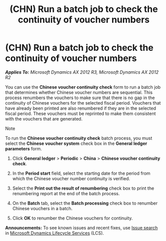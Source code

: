 ﻿---
title: (CHN) Run a batch job to check the continuity of voucher numbers
TOCTitle: (CHN) Run a batch job to check the continuity of voucher numbers
ms:assetid: 965d45f1-b80b-4cd5-9681-3dd5cd8ff013
ms:mtpsurl: https://technet.microsoft.com/en-us/library/JJ664081(v=AX.60)
ms:contentKeyID: 49384665
ms.date: 04/18/2014
mtps_version: v=AX.60
---

# (CHN) Run a batch job to check the continuity of voucher numbers 


_**Applies To:** Microsoft Dynamics AX 2012 R3, Microsoft Dynamics AX 2012 R2_

You can use the **Chinese voucher continuity check** form to run a batch job that determines whether Chinese voucher numbers are sequential. This process renumbers the vouchers to make sure that there is no gap in the continuity of Chinese vouchers for the selected fiscal period. Vouchers that have already been printed are also renumbered if they are in the selected fiscal period. These vouchers must be reprinted to make them consistent with the vouchers that are generated.


> [!NOTE]
> <P>To run the <STRONG>Chinese voucher continuity check</STRONG> batch process, you must select the <STRONG>Chinese voucher system</STRONG> check box in the <STRONG>General ledger parameters</STRONG> form.</P>



1.  Click **General ledger** \> **Periodic** \> **China** \> **Chinese voucher continuity check**.

2.  In the **Period start** field, select the starting date for the period from which the Chinese voucher number continuity is verified.

3.  Select the **Print out the result of renumbering** check box to print the renumbering report at the end of the batch process.

4.  On the **Batch** tab, select the **Batch processing** check box to renumber Chinese vouchers in a batch.

5.  Click **OK** to renumber the Chinese vouchers for continuity.

  
**Announcements:** To see known issues and recent fixes, use [Issue search](http://go.microsoft.com/fwlink/?linkid=389258) in [Microsoft Dynamics Lifecycle Services](http://go.microsoft.com/fwlink/?linkid=306505) (LCS).

